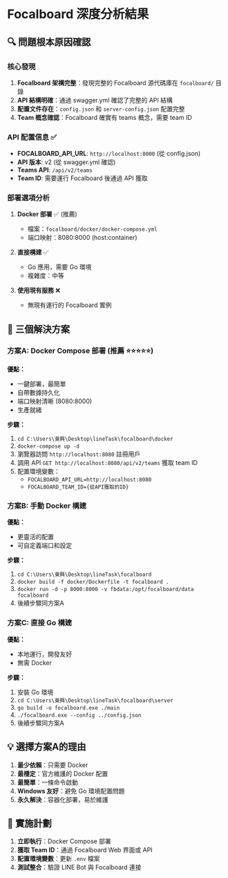 # Focalboard 深度分析結果

## 🔍 問題根本原因確認

### 核心發現
1. **Focalboard 架構完整**：發現完整的 Focalboard 源代碼庫在 `focalboard/` 目錄
2. **API 結構明確**：通過 swagger.yml 確認了完整的 API 結構
3. **配置文件存在**：`config.json` 和 `server-config.json` 配置完整
4. **Team 概念確認**：Focalboard 確實有 teams 概念，需要 team ID

### API 配置信息 ✅
- **FOCALBOARD_API_URL**: `http://localhost:8000` (從 config.json)
- **API 版本**: v2 (從 swagger.yml 確認)
- **Teams API**: `/api/v2/teams` 
- **Team ID**: 需要運行 Focalboard 後通過 API 獲取

### 部署選項分析
1. **Docker 部署** ✅ (推薦)
   - 檔案：`focalboard/docker/docker-compose.yml`
   - 端口映射：8080:8000 (host:container)
   
2. **直接構建** ✅ 
   - Go 應用，需要 Go 環境
   - 複雜度：中等

3. **使用現有服務** ❌
   - 無現有運行的 Focalboard 實例

## 🎯 三個解決方案

### 方案A: Docker Compose 部署 (推薦 ⭐⭐⭐⭐⭐)
**優點：**
- 一鍵部署，最簡單
- 自帶數據持久化
- 端口映射清晰 (8080:8000)
- 生產就緒

**步驟：**
1. `cd C:\Users\東興\Desktop\lineTask\focalboard\docker`
2. `docker-compose up -d`
3. 瀏覽器訪問 `http://localhost:8080` 註冊用戶
4. 調用 API `GET http://localhost:8080/api/v2/teams` 獲取 team ID
5. 配置環境變數：
   - `FOCALBOARD_API_URL=http://localhost:8080`
   - `FOCALBOARD_TEAM_ID={從API獲取的ID}`

### 方案B: 手動 Docker 構建
**優點：**
- 更靈活的配置
- 可自定義端口和設定

**步驟：**
1. `cd C:\Users\東興\Desktop\lineTask\focalboard`
2. `docker build -f docker/Dockerfile -t focalboard .`
3. `docker run -d -p 8000:8000 -v fbdata:/opt/focalboard/data focalboard`
4. 後續步驟同方案A

### 方案C: 直接 Go 構建
**優點：**
- 本地運行，開發友好
- 無需 Docker

**步驟：**
1. 安裝 Go 環境
2. `cd C:\Users\東興\Desktop\lineTask\focalboard\server`
3. `go build -o focalboard.exe ./main`
4. `./focalboard.exe --config ../config.json`
5. 後續步驟同方案A

## 💡 選擇方案A的理由

1. **最少依賴**：只需要 Docker
2. **最穩定**：官方維護的 Docker 配置
3. **最簡單**：一條命令啟動
4. **Windows 友好**：避免 Go 環境配置問題
5. **永久解決**：容器化部署，易於維護

## 🔧 實施計劃

1. **立即執行**：Docker Compose 部署
2. **獲取 Team ID**：通過 Focalboard Web 界面或 API
3. **配置環境變數**：更新 `.env` 檔案
4. **測試整合**：驗證 LINE Bot 與 Focalboard 連接